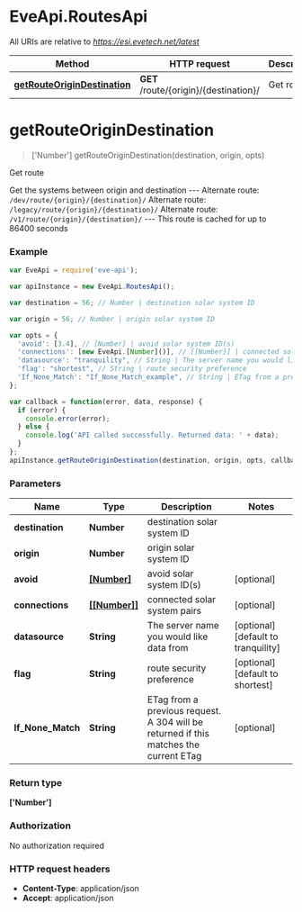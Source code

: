 # EveApi.RoutesApi

All URIs are relative to *https://esi.evetech.net/latest*

Method | HTTP request | Description
------------- | ------------- | -------------
[**getRouteOriginDestination**](RoutesApi.md#getRouteOriginDestination) | **GET** /route/{origin}/{destination}/ | Get route


<a name="getRouteOriginDestination"></a>
# **getRouteOriginDestination**
> ['Number'] getRouteOriginDestination(destination, origin, opts)

Get route

Get the systems between origin and destination  --- Alternate route: `/dev/route/{origin}/{destination}/`  Alternate route: `/legacy/route/{origin}/{destination}/`  Alternate route: `/v1/route/{origin}/{destination}/`  --- This route is cached for up to 86400 seconds

### Example
```javascript
var EveApi = require('eve-api');

var apiInstance = new EveApi.RoutesApi();

var destination = 56; // Number | destination solar system ID

var origin = 56; // Number | origin solar system ID

var opts = { 
  'avoid': [3.4], // [Number] | avoid solar system ID(s)
  'connections': [new EveApi.[Number]()], // [[Number]] | connected solar system pairs
  'datasource': "tranquility", // String | The server name you would like data from
  'flag': "shortest", // String | route security preference
  'If_None_Match': "If_None_Match_example", // String | ETag from a previous request. A 304 will be returned if this matches the current ETag
};

var callback = function(error, data, response) {
  if (error) {
    console.error(error);
  } else {
    console.log('API called successfully. Returned data: ' + data);
  }
};
apiInstance.getRouteOriginDestination(destination, origin, opts, callback);
```

### Parameters

Name | Type | Description  | Notes
------------- | ------------- | ------------- | -------------
 **destination** | **Number**| destination solar system ID | 
 **origin** | **Number**| origin solar system ID | 
 **avoid** | [**[Number]**](Number.md)| avoid solar system ID(s) | [optional] 
 **connections** | [**[[Number]]**]([Number].md)| connected solar system pairs | [optional] 
 **datasource** | **String**| The server name you would like data from | [optional] [default to tranquility]
 **flag** | **String**| route security preference | [optional] [default to shortest]
 **If_None_Match** | **String**| ETag from a previous request. A 304 will be returned if this matches the current ETag | [optional] 

### Return type

**['Number']**

### Authorization

No authorization required

### HTTP request headers

 - **Content-Type**: application/json
 - **Accept**: application/json

